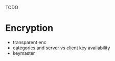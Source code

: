 
TODO

# Encryption

- transparent enc
- categories and server vs client key availability
- keymaster
    